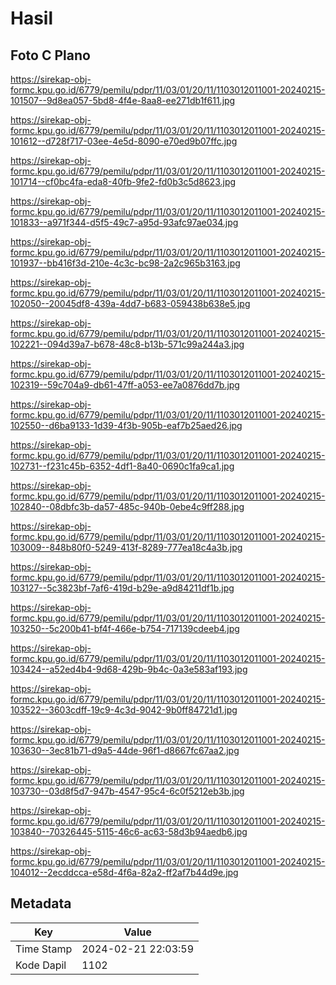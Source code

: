 # Hasil

## Foto C Plano

https://sirekap-obj-formc.kpu.go.id/6779/pemilu/pdpr/11/03/01/20/11/1103012011001-20240215-101507--9d8ea057-5bd8-4f4e-8aa8-ee271db1f611.jpg

https://sirekap-obj-formc.kpu.go.id/6779/pemilu/pdpr/11/03/01/20/11/1103012011001-20240215-101612--d728f717-03ee-4e5d-8090-e70ed9b07ffc.jpg

https://sirekap-obj-formc.kpu.go.id/6779/pemilu/pdpr/11/03/01/20/11/1103012011001-20240215-101714--cf0bc4fa-eda8-40fb-9fe2-fd0b3c5d8623.jpg

https://sirekap-obj-formc.kpu.go.id/6779/pemilu/pdpr/11/03/01/20/11/1103012011001-20240215-101833--a971f344-d5f5-49c7-a95d-93afc97ae034.jpg

https://sirekap-obj-formc.kpu.go.id/6779/pemilu/pdpr/11/03/01/20/11/1103012011001-20240215-101937--bb416f3d-210e-4c3c-bc98-2a2c965b3163.jpg

https://sirekap-obj-formc.kpu.go.id/6779/pemilu/pdpr/11/03/01/20/11/1103012011001-20240215-102050--20045df8-439a-4dd7-b683-059438b638e5.jpg

https://sirekap-obj-formc.kpu.go.id/6779/pemilu/pdpr/11/03/01/20/11/1103012011001-20240215-102221--094d39a7-b678-48c8-b13b-571c99a244a3.jpg

https://sirekap-obj-formc.kpu.go.id/6779/pemilu/pdpr/11/03/01/20/11/1103012011001-20240215-102319--59c704a9-db61-47ff-a053-ee7a0876dd7b.jpg

https://sirekap-obj-formc.kpu.go.id/6779/pemilu/pdpr/11/03/01/20/11/1103012011001-20240215-102550--d6ba9133-1d39-4f3b-905b-eaf7b25aed26.jpg

https://sirekap-obj-formc.kpu.go.id/6779/pemilu/pdpr/11/03/01/20/11/1103012011001-20240215-102731--f231c45b-6352-4df1-8a40-0690c1fa9ca1.jpg

https://sirekap-obj-formc.kpu.go.id/6779/pemilu/pdpr/11/03/01/20/11/1103012011001-20240215-102840--08dbfc3b-da57-485c-940b-0ebe4c9ff288.jpg

https://sirekap-obj-formc.kpu.go.id/6779/pemilu/pdpr/11/03/01/20/11/1103012011001-20240215-103009--848b80f0-5249-413f-8289-777ea18c4a3b.jpg

https://sirekap-obj-formc.kpu.go.id/6779/pemilu/pdpr/11/03/01/20/11/1103012011001-20240215-103127--5c3823bf-7af6-419d-b29e-a9d84211df1b.jpg

https://sirekap-obj-formc.kpu.go.id/6779/pemilu/pdpr/11/03/01/20/11/1103012011001-20240215-103250--5c200b41-bf4f-466e-b754-717139cdeeb4.jpg

https://sirekap-obj-formc.kpu.go.id/6779/pemilu/pdpr/11/03/01/20/11/1103012011001-20240215-103424--a52ed4b4-9d68-429b-9b4c-0a3e583af193.jpg

https://sirekap-obj-formc.kpu.go.id/6779/pemilu/pdpr/11/03/01/20/11/1103012011001-20240215-103522--3603cdff-19c9-4c3d-9042-9b0ff84721d1.jpg

https://sirekap-obj-formc.kpu.go.id/6779/pemilu/pdpr/11/03/01/20/11/1103012011001-20240215-103630--3ec81b71-d9a5-44de-96f1-d8667fc67aa2.jpg

https://sirekap-obj-formc.kpu.go.id/6779/pemilu/pdpr/11/03/01/20/11/1103012011001-20240215-103730--03d8f5d7-947b-4547-95c4-6c0f5212eb3b.jpg

https://sirekap-obj-formc.kpu.go.id/6779/pemilu/pdpr/11/03/01/20/11/1103012011001-20240215-103840--70326445-5115-46c6-ac63-58d3b94aedb6.jpg

https://sirekap-obj-formc.kpu.go.id/6779/pemilu/pdpr/11/03/01/20/11/1103012011001-20240215-104012--2ecddcca-e58d-4f6a-82a2-ff2af7b44d9e.jpg


## Metadata

| Key        | Value               |
| ---------- | ------------------- |
| Time Stamp | 2024-02-21 22:03:59 |
| Kode Dapil | 1102                |



